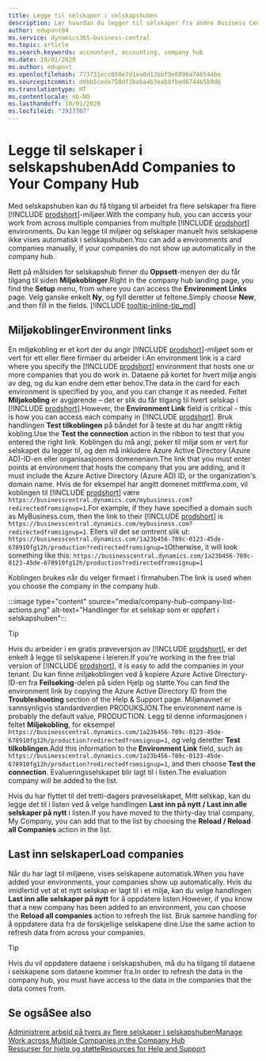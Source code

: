 ```yaml
---
title: Legge til selskaper i selskapshuben
description: Lær hvordan du legger til selskaper fra andre Business Central-miljøer i selskapshuben, slik at du kan håndtere arbeid på tvers av miljøer.
author: edupont04
ms.service: dynamics365-business-central
ms.topic: article
ms.search.keywords: accountant, accounting, company hub
ms.date: 10/01/2020
ms.author: edupont
ms.openlocfilehash: 773731ecc860e7d1ea0d13bbf9e6896a746544be
ms.sourcegitcommit: ddbb5cede750df1baba4b3eab8fbed6744b5b9d6
ms.translationtype: HT
ms.contentlocale: nb-NO
ms.lasthandoff: 10/01/2020
ms.locfileid: "3927707"
---
```

# <a name="add-companies-to-your-company-hub"></a><span data-ttu-id="93277-103">Legge til selskaper i selskapshuben</span><span class="sxs-lookup"><span data-stu-id="93277-103">Add Companies to Your Company Hub</span></span>

<span data-ttu-id="93277-104">Med selskapshuben kan du få tilgang til arbeidet fra flere selskaper fra flere [!INCLUDE [prodshort](includes/prodshort.md)]-miljøer.</span><span class="sxs-lookup"><span data-stu-id="93277-104">With the company hub, you can access your work from across multiple companies from multiple [!INCLUDE [prodshort](includes/prodshort.md)] environments.</span></span> <span data-ttu-id="93277-105">Du kan legge til miljøer og selskaper manuelt hvis selskapene ikke vises automatisk i selskapshuben.</span><span class="sxs-lookup"><span data-stu-id="93277-105">You can add a environments and companies manually, if your companies do not show up automatically in the company hub.</span></span>  

<span data-ttu-id="93277-106">Rett på målsiden for selskapshub finner du **Oppsett**-menyen der du får tilgang til siden **Miljøkoblinger**.</span><span class="sxs-lookup"><span data-stu-id="93277-106">Right in the company hub landing page, you find the **Setup** menu, from where you can access the **Environment Links** page.</span></span> <span data-ttu-id="93277-107">Velg ganske enkelt **Ny**, og fyll deretter ut feltene.</span><span class="sxs-lookup"><span data-stu-id="93277-107">Simply choose **New**, and then fill in the fields.</span></span> [!INCLUDE [tooltip-inline-tip_md](includes/tooltip-inline-tip_md.md)]  

## <a name="environment-links"></a><span data-ttu-id="93277-108">Miljøkoblinger</span><span class="sxs-lookup"><span data-stu-id="93277-108">Environment links</span></span>

<span data-ttu-id="93277-109">En miljøkobling er et kort der du angir [!INCLUDE [prodshort](includes/prodshort.md)]-miljøet som er vert for ett eller flere firmaer du arbeider i.</span><span class="sxs-lookup"><span data-stu-id="93277-109">An environment link is a card where you specify the [!INCLUDE [prodshort](includes/prodshort.md)] environment that hosts one or more companies that you do work in.</span></span> <span data-ttu-id="93277-110">Dataene på kortet for hvert miljø angis av deg, og du kan endre dem etter behov.</span><span class="sxs-lookup"><span data-stu-id="93277-110">The data in the card for each environment is specified by you, and you can change it as needed.</span></span> <span data-ttu-id="93277-111">Feltet **Miljøkobling** er avgjørende – det er slik du får tilgang til hvert selskap i [!INCLUDE [prodshort](includes/prodshort.md)].</span><span class="sxs-lookup"><span data-stu-id="93277-111">However, the **Environment Link** field is critical - this is how you can access each company in [!INCLUDE [prodshort](includes/prodshort.md)].</span></span> <span data-ttu-id="93277-112">Bruk handlingen **Test tilkoblingen** på båndet for å teste at du har angitt riktig kobling.</span><span class="sxs-lookup"><span data-stu-id="93277-112">Use the **Test the connection** action in the ribbon to test that you entered the right link.</span></span> <span data-ttu-id="93277-113">Koblingen du må angi, peker til miljø som er vert for selskapet du legger til, og den må inkludere Azure Active Directory (Azure AD)-ID-en eller organisasjonens domenenavn.</span><span class="sxs-lookup"><span data-stu-id="93277-113">The link that you must enter points at environment that hosts the company that you are adding, and it must include the Azure Active Directory (Azure AD) ID, or the organization's domain name.</span></span> <span data-ttu-id="93277-114">Hvis de for eksempel har angitt domenet mittfirma.com, vil koblingen til [!INCLUDE [prodshort](includes/prodshort.md)] være ```https://businesscentral.dynamics.com/mybusiness.com?redirectedfromsignup=1```.</span><span class="sxs-lookup"><span data-stu-id="93277-114">For example, if they have specified a domain such as MyBusiness.com, then the link to their [!INCLUDE [prodshort](includes/prodshort.md)] is ```https://businesscentral.dynamics.com/mybusiness.com?redirectedfromsignup=1```.</span></span> <span data-ttu-id="93277-115">Ellers vil det se omtrent slik ut: ```https://businesscentral.dynamics.com/1a23b456-789c-0123-45de-678910fg12h/production?redirectedfromsignup=1```</span><span class="sxs-lookup"><span data-stu-id="93277-115">Otherwise, it will look something like this: ```https://businesscentral.dynamics.com/1a23b456-789c-0123-45de-678910fg12h/production?redirectedfromsignup=1```</span></span>  

<span data-ttu-id="93277-116">Koblingen brukes når du velger firmaet i firmahuben.</span><span class="sxs-lookup"><span data-stu-id="93277-116">The link is used when you choose the company in the company hub.</span></span>  

:::image type="content" source="media/company-hub-company-list-actions.png" alt-text="Handlinger for et selskap som er oppført i selskapshuben":::

> [!TIP]
> <span data-ttu-id="93277-118">Hvis du arbeider i en gratis prøveversjon av [!INCLUDE [prodshort](includes/prodshort.md)], er det enkelt å legge til selskapene i leieren.</span><span class="sxs-lookup"><span data-stu-id="93277-118">If you're working in the free trial version of [!INCLUDE [prodshort](includes/prodshort.md)], it is easy to add the companies in your tenant.</span></span> <span data-ttu-id="93277-119">Du kan finne miljøkoblingen ved å kopiere Azure Active Directory-ID-en fra **Feilsøking**-delen på siden Hjelp og støtte.</span><span class="sxs-lookup"><span data-stu-id="93277-119">You can find the environment link by copying the Azure Active Directory ID from the **Troubleshooting** section of the Help & Support page.</span></span> <span data-ttu-id="93277-120">Miljønavnet er sannsynligvis standardverdien PRODUKSJON.</span><span class="sxs-lookup"><span data-stu-id="93277-120">The environment name is probably the default value, PRODUCTION.</span></span> <span data-ttu-id="93277-121">Legg til denne informasjonen i feltet **Miljøkobling**, for eksempel ```https://businesscentral.dynamics.com/1a23b456-789c-0123-45de-678910fg12h/production?redirectedfromsignup=1```, og velg deretter **Test tilkoblingen**.</span><span class="sxs-lookup"><span data-stu-id="93277-121">Add this information to the **Environment Link** field, such as ```https://businesscentral.dynamics.com/1a23b456-789c-0123-45de-678910fg12h/production?redirectedfromsignup=1```, and then choose **Test the connection**.</span></span> <span data-ttu-id="93277-122">Evalueringsselskapet blir lagt til i listen.</span><span class="sxs-lookup"><span data-stu-id="93277-122">The evaluation company will be added to the list.</span></span>
>
> <span data-ttu-id="93277-123">Hvis du har flyttet til det tretti-dagers prøveselskapet, Mitt selskap, kan du legge det til i listen ved å velge handlingen **Last inn på nytt / Last inn alle selskaper på nytt** i listen.</span><span class="sxs-lookup"><span data-stu-id="93277-123">If you have moved to the thirty-day trial company, My Company, you can add that to the list by choosing the **Reload / Reload all Companies** action in the list.</span></span>

## <a name="load-companies"></a><span data-ttu-id="93277-124">Last inn selskaper</span><span class="sxs-lookup"><span data-stu-id="93277-124">Load companies</span></span>

<span data-ttu-id="93277-125">Når du har lagt til miljøene, vises selskapene automatisk.</span><span class="sxs-lookup"><span data-stu-id="93277-125">When you have added your environments, your companies show up automatically.</span></span> <span data-ttu-id="93277-126">Hvis du imidlertid vet at et nytt selskap er lagt til i et miljø, kan du velge handlingen **Last inn alle selskaper på nytt** for å oppdatere listen.</span><span class="sxs-lookup"><span data-stu-id="93277-126">However, if you know that a new company has been added to an environment, you can choose the **Reload all companies** action to refresh the list.</span></span> <span data-ttu-id="93277-127">Bruk samme handling for å oppdatere data fra de forskjellige selskapene dine.</span><span class="sxs-lookup"><span data-stu-id="93277-127">Use the same action to refresh data from across your companies.</span></span>  

> [!TIP]
> <span data-ttu-id="93277-128">Hvis du vil oppdatere dataene i selskapshuben, må du ha tilgang til dataene i selskapene som dataene kommer fra.</span><span class="sxs-lookup"><span data-stu-id="93277-128">In order to refresh the data in the company hub, you must have access to the data in the companies that the data comes from.</span></span>

## <a name="see-also"></a><span data-ttu-id="93277-129">Se også</span><span class="sxs-lookup"><span data-stu-id="93277-129">See also</span></span>

[<span data-ttu-id="93277-130">Administrere arbeid på tvers av flere selskaper i selskapshuben</span><span class="sxs-lookup"><span data-stu-id="93277-130">Manage Work across Multiple Companies in the Company Hub</span></span>](company-hub.md)  
[<span data-ttu-id="93277-131">Ressurser for hjelp og støtte</span><span class="sxs-lookup"><span data-stu-id="93277-131">Resources for Help and Support</span></span>](product-help-and-support.md)  
